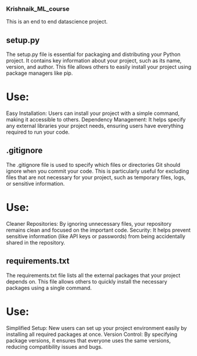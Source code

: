 ### Krishnaik_ML_course

This is an end to end datascience project.

## setup.py
The setup.py file is essential for packaging and distributing your Python project. It contains key information about your project, such as its name, version, and author. This file allows others to easily install your project using package managers like pip.
# Use:
Easy Installation: Users can install your project with a simple command, making it accessible to others.
Dependency Management: It helps specify any external libraries your project needs, ensuring users have everything required to run your code.

## .gitignore
The .gitignore file is used to specify which files or directories Git should ignore when you commit your code. This is particularly useful for excluding files that are not necessary for your project, such as temporary files, logs, or sensitive information.
# Use:
Cleaner Repositories: By ignoring unnecessary files, your repository remains clean and focused on the important code.
Security: It helps prevent sensitive information (like API keys or passwords) from being accidentally shared in the repository.

## requirements.txt
The requirements.txt file lists all the external packages that your project depends on. This file allows others to quickly install the necessary packages using a single command.
# Use:
Simplified Setup: New users can set up your project environment easily by installing all required packages at once.
Version Control: By specifying package versions, it ensures that everyone uses the same versions, reducing compatibility issues and bugs.
